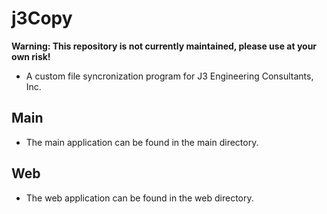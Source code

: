 # j3Copy

**Warning: This repository is not currently maintained, please use at your own risk!**

- A custom file syncronization program for J3 Engineering Consultants, Inc.

## Main

- The main application can be found in the main directory.

## Web

- The web application can be found in the web directory.
